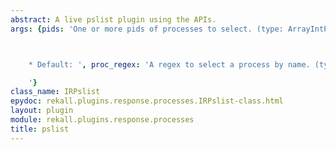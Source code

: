 ```yaml
---
abstract: A live pslist plugin using the APIs.
args: {pids: 'One or more pids of processes to select. (type: ArrayIntParser)



    * Default: ', proc_regex: 'A regex to select a process by name. (type: RegEx)

    '}
class_name: IRPslist
epydoc: rekall.plugins.response.processes.IRPslist-class.html
layout: plugin
module: rekall.plugins.response.processes
title: pslist
---
```

